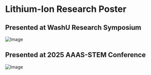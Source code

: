 # **Lithium-Ion Research Poster**

## **Presented at WashU Research Symposium**
![Image](https://github.com/user-attachments/assets/9650d8ec-de30-4c53-be76-19f79376c200)

## **Presented at 2025 AAAS-STEM Conference**
![Image](https://github.com/user-attachments/assets/21f630b4-4662-4507-b2e1-6441b374fe26)

